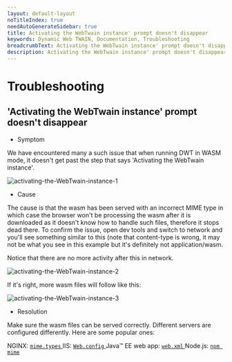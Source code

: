```yaml
---
layout: default-layout
noTitleIndex: true
needAutoGenerateSidebar: true
title: Activating the WebTwain instance' prompt doesn't disappear
keywords: Dynamic Web TWAIN, Documentation, Troubleshooting
breadcrumbText: Activating the WebTwain instance' prompt doesn't disappear
description: Activating the WebTwain instance' prompt doesn't disappear
---
```


# Troubleshooting

## 'Activating the WebTwain instance' prompt doesn't disappear

- Symptom

We have encountered many a such issue that when running DWT in WASM mode, it doesn't get past the step that says 'Activating the WebTwain instance'.

![activating-the-WebTwain-instance-1]({{site.assets}}imgs/activating-the-WebTwain-instance-1.png)

- Cause

The cause is that the wasm has been served with an incorrect MIME type in which case the browser won't be processing the wasm after it is downloaded as it doesn't know how to handle such files, therefore it stops dead there. To confirm the issue, open dev tools and switch to network and you'll see something similar to this (note that content-type is wrong, it may not be what you see in this example but it's definitely not application/wasm.

Notice that there are no more activity after this in network.

![activating-the-WebTwain-instance-2]({{site.assets}}imgs/activating-the-WebTwain-instance-2.png)

If it's right, more wasm files will follow like this:

![activating-the-WebTwain-instance-3]({{site.assets}}imgs/activating-the-WebTwain-instance-3.png)

- Resolution

Make sure the wasm files can be served correctly. Different servers are configured differently. Here are some popular ones:

NGINX: [ `mime.types` ](https://www.nginx.com/resources/wiki/start/topics/examples/full/#mime-types)
IIS: [ `Web.config` ](https://docs.microsoft.com/en-us/iis/configuration/system.webserver/staticcontent/mimemap#how-to-add-a-mime-type-to-a-web-site-or-application)
Java™ EE web app: [ `web.xml` ](https://docs.oracle.com/cd/E24329_01/web.1211/e21049/web_xml.htm#WBAPP533)
Node.js: [ `npm mime` ](https://www.npmjs.com/package/mime-types)
